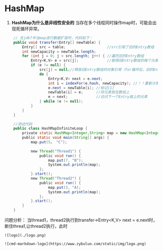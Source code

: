 # HashMap

1. **HashMap为什么是非线性安全的**
当存在多个线程同时操作map时，可能会出现死循环异常。
```java
    // 在jdk7中当map进行数据扩容时，代码如下：
    public void transfer(Entry[] newTable) {
        Entry[] src = table;                   //src引用了旧的Entry数组
        int newCapacity = newTable.length;
        for (int j = 0; j < src.length; j++) { //遍历旧的Entry数组
            Entry<K,V> e = src[j];             //取得旧Entry数组的每个元素
            if (e != null) {
                src[j] = null;//释放旧Entry数组的对象引用（for循环后，旧的Entry数组不再引用任何对象）
                do {
                    Entry<K,V> next = e.next;
                    int i = indexFor(e.hash, newCapacity); //！！重新计算每个元素在数组中的位置
                    e.next = newTable[i]; //标记[1]
                    newTable[i] = e;      //将元素放在数组上
                    e = next;             //访问下一个Entry链上的元素
                } while (e != null);
            }
        }
    }
    
    //测试代码
    public class HashMapInfiniteLoop {  
        private static HashMap<Integer,String> map = new HashMap<Integer,String>(2，0.75f);  
        public static void main(String[] args) {  
            map.put(5， "C");  
     
            new Thread("Thread1") {  
                public void run() {  
                    map.put(7, "B");  
                    System.out.println(map);  
                };  
            }.start();  
            new Thread("Thread2") {  
                public void run() {  
                    map.put(3, "A);  
                    System.out.println(map);  
                };  
            }.start();        
        }  
    }
```
问题分析：
    当thread1，thread2执行到transfer->Entry<K,V> next = e.next时，断住threa1,让thread2执行，此时

    ![logo](./logo.png)

    ![cmd-markdown-logo](https://www.zybuluo.com/static/img/logo.png)
